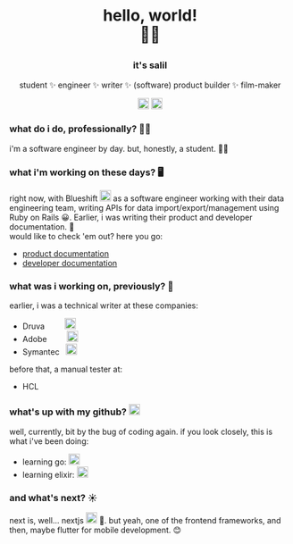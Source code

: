 # <p align="center" style="font-family: BlinkMacSystemFont, -apple-system, 'proxima nova', 'proxima-nova', roboto, Segoe UI,open sans,Helvetica,Arial,sans-serif, Apple Color Emoji, Segoe UI Emoji;">hello, world! <br/>🙋‍♂️ </p>

### <p align="center" style="font-family: BlinkMacSystemFont, -apple-system, 'proxima nova', 'proxima-nova', roboto, Segoe UI,open sans,Helvetica,Arial,sans-serif, Apple Color Emoji, Segoe UI Emoji;">it's salil</p>

<div align="center">
<p style="font-family: BlinkMacSystemFont, -apple-system, 'proxima nova', 'proxima-nova', roboto, Segoe UI,open sans,Helvetica,Arial,sans-serif, Apple Color Emoji, Segoe UI Emoji;">student ✨ engineer ✨ writer ✨ (software) product builder ✨ film-maker </p>

<a href="https://www.linkedin.com/in/salil1" target="_blank"><img src="assets/LI-Bug.svg.original.svg" height=20></a>
<a href="https://twitter.com/cyberstruggler" target="_blank"><img src="assets/Twitter_logo.svg" height=20></a>

</div>

### what do i do, professionally? 👨‍💼

i'm a software engineer by day. but, honestly, a student. 🧑‍🎓

### what i'm working on these days? 🖥️

right now, with Blueshift <img src="assets/bsft.svg" height=20> as a software engineer working with their data engineering team, writing APIs for data import/export/management using Ruby on Rails 😀.
Earlier, i was writing their product and developer documentation. 📝
<br/>would like to check 'em out? here you go:

- [product documentation](https://help.blueshift.com/hc/en-us)
- [developer documentation](https://developer.blueshift.com)

### what was i working on, previously? 📅

earlier, i was a technical writer at these companies:

- Druva&nbsp;&nbsp;&nbsp;&nbsp;&nbsp;&nbsp;&nbsp;&nbsp; <img src="assets/Druva_Logo.svg" height=20>
- Adobe&nbsp;&nbsp;&nbsp;&nbsp;&nbsp;&nbsp;&nbsp;&nbsp; <img src="assets/Adobe_Systems_logo_and_wordmark.svg" height=20>
- Symantec&nbsp;&nbsp; <img src="assets/symantec.svg" height=20>

before that, a manual tester at:

- HCL&nbsp;&nbsp;&nbsp;&nbsp;&nbsp;&nbsp;&nbsp;&nbsp;&nbsp;&nbsp;<img src="assets/HCL.svg" height=8>

### what's up with my github? <img src="assets/octocat.svg" height=20>

well, currently, bit by the bug of coding again. if you look closely, this is what i've been doing:

- learning go: <img src="assets/go.svg" height=20>
- learning elixir: <img src="assets/elixir.svg" height=20>

### and what's next? :sunny:

next is, well... nextjs <img src="assets/nextjs.svg" height=20> :rofl:. but yeah, one of the frontend frameworks, and then, maybe flutter for mobile development. :blush:
